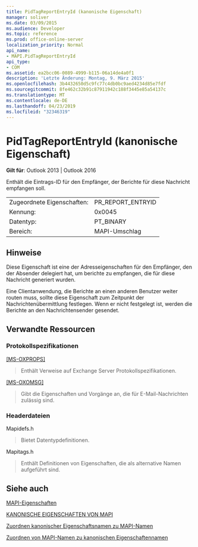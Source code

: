```yaml
---
title: PidTagReportEntryId (kanonische Eigenschaft)
manager: soliver
ms.date: 03/09/2015
ms.audience: Developer
ms.topic: reference
ms.prod: office-online-server
localization_priority: Normal
api_name:
- MAPI.PidTagReportEntryId
api_type:
- COM
ms.assetid: ea2bcc06-0089-4999-b115-06a14de4a0f1
description: 'Letzte Änderung: Montag, 9. März 2015'
ms.openlocfilehash: 3b4432650d5c9fc77c4db0bc9aed4234d85e7fdf
ms.sourcegitcommit: 8fe462c32b91c87911942c188f3445e85a54137c
ms.translationtype: MT
ms.contentlocale: de-DE
ms.lasthandoff: 04/23/2019
ms.locfileid: "32346319"
---
```

# <a name="pidtagreportentryid-canonical-property"></a>PidTagReportEntryId (kanonische Eigenschaft)

  
  
**Gilt für**: Outlook 2013 | Outlook 2016 
  
Enthält die Eintrags-ID für den Empfänger, der Berichte für diese Nachricht empfangen soll.
  
|||
|:-----|:-----|
|Zugeordnete Eigenschaften:  <br/> |PR_REPORT_ENTRYID  <br/> |
|Kennung:  <br/> |0x0045  <br/> |
|Datentyp:  <br/> |PT_BINARY  <br/> |
|Bereich:  <br/> |MAPI-Umschlag  <br/> |
   
## <a name="remarks"></a>Hinweise

Diese Eigenschaft ist eine der Adresseigenschaften für den Empfänger, den der Absender delegiert hat, um berichte zu empfangen, die für diese Nachricht generiert wurden.
  
Eine Clientanwendung, die Berichte an einen anderen Benutzer weiter routen muss, sollte diese Eigenschaft zum Zeitpunkt der Nachrichtenübermittlung festlegen. Wenn er nicht festgelegt ist, werden die Berichte an den Nachrichtensender gesendet.
  
## <a name="related-resources"></a>Verwandte Ressourcen

### <a name="protocol-specifications"></a>Protokollspezifikationen

[[MS-OXPROPS]](https://msdn.microsoft.com/library/f6ab1613-aefe-447d-a49c-18217230b148%28Office.15%29.aspx)
  
> Enthält Verweise auf Exchange Server Protokollspezifikationen.
    
[[MS-OXOMSG]](https://msdn.microsoft.com/library/daa9120f-f325-4afb-a738-28f91049ab3c%28Office.15%29.aspx)
  
> Gibt die Eigenschaften und Vorgänge an, die für E-Mail-Nachrichten zulässig sind.
    
### <a name="header-files"></a>Headerdateien

Mapidefs.h
  
> Bietet Datentypdefinitionen.
    
Mapitags.h
  
> Enthält Definitionen von Eigenschaften, die als alternative Namen aufgeführt sind.
    
## <a name="see-also"></a>Siehe auch



[MAPI-Eigenschaften](mapi-properties.md)
  
[KANONISCHE EIGENSCHAFTEN VON MAPI](mapi-canonical-properties.md)
  
[Zuordnen kanonischer Eigenschaftsnamen zu MAPI-Namen](mapping-canonical-property-names-to-mapi-names.md)
  
[Zuordnen von MAPI-Namen zu kanonischen Eigenschaftennamen](mapping-mapi-names-to-canonical-property-names.md)

